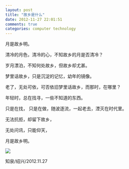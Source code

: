 ```yaml
---
layout: post
title: "故乡是什么"
date: 2012-11-27 22:01:51
comments: true
categories: computer technology
---
```

月是故乡明。

清冷的月色，清冷的心，不知故乡的月是否清冷？

岁月漂泊，不知何处故乡，但故乡却尤甚。

梦里话故乡，只是沉淀的记忆，幼年的镜像。

老了，无处可依，可否依旧梦里话故乡，而那时，在哪里？

年轻时，总在找寻，一些不知道的东西。

只是在找， 只是在做，随波逐流，一起老去，湮灭在时代里。

无法抗拒，却留下故乡，

无处问讯，只能仰天，

月是故乡明。


![](/photo/2012-11-27-what-is-the-hometown/DSC_0262min.jpg)

知泉/绍兴/2012.11.27

